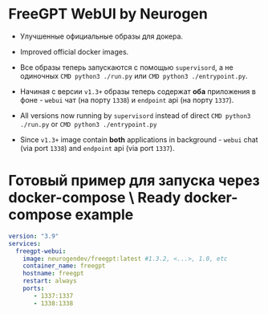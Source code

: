 # FreeGPT WebUI by Neurogen

* Улучшенные официальные образы для докера.
* Improved official docker images.

* Все образы теперь запускаются с помощью `supervisord`, а не одиночных  `CMD python3 ./run.py` или `CMD python3 ./entrypoint.py`.
* Начиная с версии `v1.3+` образы теперь содержат **оба** приложения в фоне - `webui` чат (на порту `1338`) и `endpoint` api (на порту `1337`).

* All versions now running by `supervisord` instead of direct `CMD python3 ./run.py` or `CMD python3 ./entrypoint.py`
* Since `v1.3+` image contain **both** applications in background - `webui` chat (via port `1338`) and `endpoint` api (via port `1337`).

# Готовый пример для запуска через docker-compose \\ Ready docker-compose example

```yml
version: "3.9"
services:
  freegpt-webui:
    image: neurogendev/freegpt:latest #1.3.2, <...>, 1.0, etc
    container_name: freegpt
    hostname: freegpt
    restart: always
    ports:
       - 1337:1337
       - 1338:1338
```

